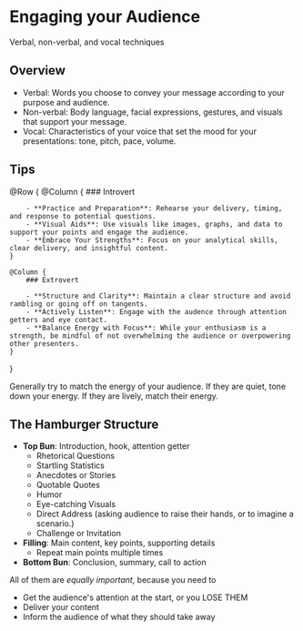 # Engaging your Audience

Verbal, non-verbal, and vocal techniques

## Overview

- Verbal: Words you choose to convey your message according to your purpose and audience.
- Non-verbal: Body language, facial expressions, gestures, and visuals that support your message.
- Vocal: Characteristics of your voice that set the mood for your presentations: tone, pitch, pace, volume.

## Tips

@Row {
    @Column {
        ### Introvert

        - **Practice and Preparation**: Rehearse your delivery, timing, and response to potential questions.
        - **Visual Aids**: Use visuals like images, graphs, and data to support your points and engage the audience.
        - **Embrace Your Strengths**: Focus on your analytical skills, clear delivery, and insightful content.
    }

    @Column {
        ### Extrovert

        - **Structure and Clarity**: Maintain a clear structure and avoid rambling or going off on tangents.
        - **Actively Listen**: Engage with the audence through attention getters and eye contact.
        - **Balance Energy with Focus**: While your enthusiasm is a strength, be mindful of not overwhelming the audience or overpowering other presenters.
    }
}

Generally try to match the energy of your audience. If they are quiet, tone down your energy. If they are lively, 
match their energy.

## The Hamburger Structure

- **Top Bun**: Introduction, hook, attention getter
    - Rhetorical Questions
    - Startling Statistics
    - Anecdotes or Stories
    - Quotable Quotes
    - Humor
    - Eye-catching Visuals
    - Direct Address (asking audience to raise their hands, or to imagine a scenario.)
    - Challenge or Invitation
- **Filling**: Main content, key points, supporting details
    - Repeat main points multiple times
- **Bottom Bun**: Conclusion, summary, call to action

All of them are *equally important*, because you need to
- Get the audience's attention at the start, or you LOSE THEM
- Deliver your content
- Inform the audience of what they should take away
